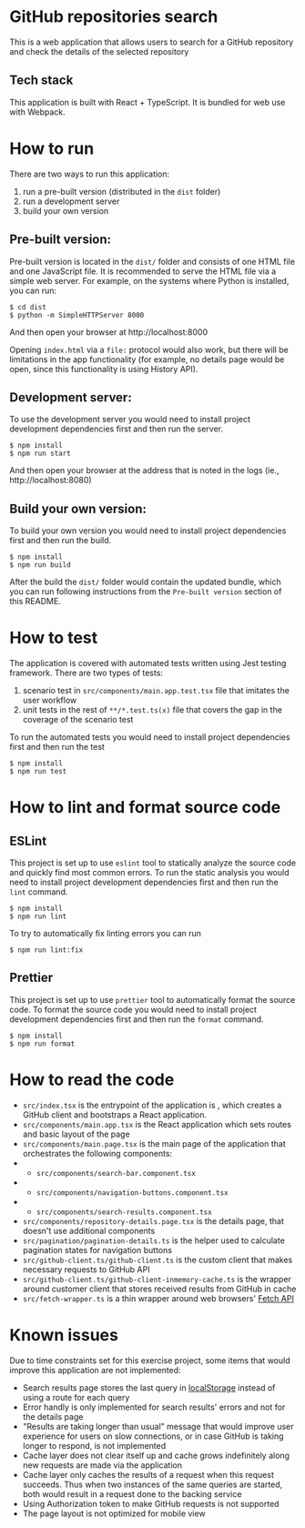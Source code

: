 # GitHub repositories search
This is a web application that allows users to search for a GitHub repository and check the details of the selected repository

## Tech stack
This application is built with React + TypeScript. It is bundled for web use with Webpack.

# How to run
There are two ways to run this application: 

1) run a pre-built version (distributed in the `dist` folder)
2) run a development server
3) build your own version

## Pre-built version:
Pre-built version is located in the `dist/` folder and consists of one HTML file and one JavaScript file.
It is recommended to serve the HTML file via a simple web server. For example, on the systems where Python is installed, 
you can run:
```
$ cd dist
$ python -m SimpleHTTPServer 8000
```
And then open your browser at http://localhost:8000

Opening `index.html` via a `file:` protocol would also work, but there will be limitations in the app functionality 
(for example, no details page would be open, since this functionality is using History API).

## Development server:
To use the development server you would need to install project development dependencies first and then run the server.
```
$ npm install
$ npm run start
```

And then open your browser at the address that is noted in the logs (ie., http://localhost:8080)

## Build your own version:
To build your own version you would need to install project dependencies first and then run the build.
```
$ npm install
$ npm run build
```

After the build the `dist/` folder would contain the updated bundle, which you can run following instructions 
from the `Pre-built version` section of this README.

# How to test
The application is covered with automated tests written using Jest testing framework. There are two types of tests:
1) scenario test in `src/components/main.app.test.tsx` file that imitates the user workflow
2) unit tests in the rest of `**/*.test.ts(x)` file that covers the gap in the coverage of the scenario test

To run the automated tests you would need to install project dependencies first and then run the test
```
$ npm install
$ npm run test
```

# How to lint and format source code 
## ESLint
This project is set up to use `eslint` tool to statically analyze the source code and quickly find most common errors.
To run the static analysis you would need to install project development dependencies first and then run the `lint` command.
```
$ npm install
$ npm run lint
```

To try to automatically fix linting errors you can run
```
$ npm run lint:fix
```

## Prettier
This project is set up to use `prettier` tool to automatically format the source code.
To format the source code you would need to install project development dependencies first and then run the `format` command.

```
$ npm install
$ npm run format
```

# How to read the code
- `src/index.tsx` is the entrypoint of the application is , which creates a GitHub client and bootstraps a React application.
- `src/components/main.app.tsx` is the React application which sets routes and basic layout of the page
- `src/components/main.page.tsx` is the main page of the application that orchestrates the following components:
- - `src/components/search-bar.component.tsx`
- - `src/components/navigation-buttons.component.tsx`
- - `src/components/search-results.component.tsx`
- `src/components/repository-details.page.tsx` is the details page, that doesn't use additional components
- `src/pagination/pagination-details.ts` is the helper used to calculate pagination states for navigation buttons
- `src/github-client.ts/github-client.ts` is the custom client that makes necessary requests to GitHub API
- `src/github-client.ts/github-client-inmemory-cache.ts` is the wrapper around customer client that stores received results from GitHub in cache
- `src/fetch-wrapper.ts` is a thin wrapper around web browsers' [Fetch API](https://developer.mozilla.org/en-US/docs/Web/API/Fetch_API)

# Known issues
Due to time constraints set for this exercise project, some items that would improve this application are not implemented:

- Search results page stores the last query in [localStorage](https://developer.mozilla.org/en-US/docs/Web/API/Window/localStorage) instead of using a route for each query
- Error handly is only implemented for search results' errors and not for the details page
- "Results are taking longer than usual" message that would improve user experience for users on slow connections, or in case GitHub is taking longer to respond, is not implemented
- Cache layer does not clear itself up and cache grows indefinitely along new requests are made via the application
- Cache layer only caches the results of a request when this request succeeds. Thus when two instances of the same queries are started, both would result in a request done to the backing service
- Using Authorization token to make GitHub requests is not supported
- The page layout is not optimized for mobile view